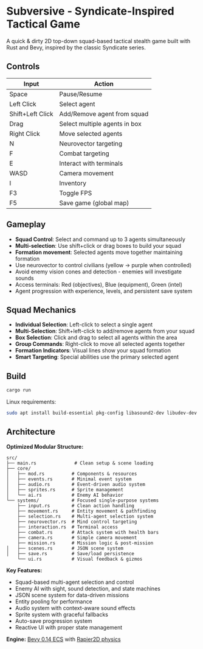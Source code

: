 # Subversive - Syndicate-Inspired Tactical Game

A quick & dirty 2D top-down squad-based tactical stealth game built with Rust and Bevy, inspired by the classic Syndicate series.

## Controls

| Input | Action |
|-------|--------|
| Space | Pause/Resume |
| Left Click | Select agent |
| Shift+Left Click | Add/Remove agent from squad |
| Drag | Select multiple agents in box |
| Right Click | Move selected agents |
| N | Neurovector targeting |
| F | Combat targeting |
| E | Interact with terminals |
| WASD | Camera movement |
| I | Inventory |
| F3 | Toggle FPS |
| F5 | Save game (global map) |

## Gameplay

- **Squad Control**: Select and command up to 3 agents simultaneously
- **Multi-selection**: Use shift+click or drag boxes to build your squad
- **Formation movement**: Selected agents move together maintaining formation
- Use neurovector to control civilians (yellow → purple when controlled)
- Avoid enemy vision cones and detection - enemies will investigate sounds
- Access terminals: Red (objectives), Blue (equipment), Green (intel)
- Agent progression with experience, levels, and persistent save system

## Squad Mechanics

- **Individual Selection**: Left-click to select a single agent
- **Multi-Selection**: Shift+left-click to add/remove agents from your squad
- **Box Selection**: Click and drag to select all agents within the area
- **Group Commands**: Right-click to move all selected agents together
- **Formation Indicators**: Visual lines show your squad formation
- **Smart Targeting**: Special abilities use the primary selected agent

## Build

```bash
cargo run
```

Linux requirements:
```bash
sudo apt install build-essential pkg-config libasound2-dev libudev-dev
```

## Architecture

**Optimized Modular Structure:**
```
src/
├── main.rs              # Clean setup & scene loading
├── core/
│   ├── mod.rs          # Components & resources
│   ├── events.rs       # Minimal event system
│   ├── audio.rs        # Event-driven audio system
│   ├── sprites.rs      # Sprite management
│   └── ai.rs           # Enemy AI behavior
└── systems/            # Focused single-purpose systems
    ├── input.rs        # Clean action handling
    ├── movement.rs     # Entity movement & pathfinding
    ├── selection.rs    # Multi-agent selection system
    ├── neurovector.rs  # Mind control targeting
    ├── interaction.rs  # Terminal access
    ├── combat.rs       # Attack system with health bars
    ├── camera.rs       # Simple camera movement
    ├── mission.rs      # Mission logic & post-mission
│   ├── scenes.rs       # JSON scene system
│   ├── save.rs         # Save/load persistence
    └── ui.rs           # Visual feedback & gizmos
```

**Key Features:**
- Squad-based multi-agent selection and control
- Enemy AI with sight, sound detection, and state machines
- JSON scene system for data-driven missions
- Entity pooling for performance
- Audio system with context-aware sound effects
- Sprite system with graceful fallbacks
- Auto-save progression system
- Reactive UI with proper state management

**Engine:** [Bevy 0.14 ECS](https://bevy.org/) with [Rapier2D physics](https://rapier.rs/)